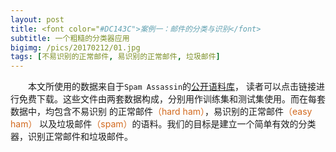 ```yaml
---
layout: post
title: <font color="#DC143C">案例一：邮件的分类与识别</font>
subtitle: 一个粗糙的分类器应用
bigimg: /pics/20170212/01.jpg
tags: [不易识别的正常邮件, 易识别的正常邮件, 垃圾邮件]
---
```


&emsp;&emsp;本文所使用的数据来自于`Spam Assassin`的[公开语料库](http://spamassassin.apache.org/publiccorpus/)，
读者可以点击链接进行免费下载。这些文件由两套数据构成，分别用作训练集和测试集使用。而在每套数据中，均包含不易识别
的正常邮件<font color="#D2691E">（hard ham）</font>，易识别的正常邮件<font color="#D2691E">（easy ham）</font>
以及垃圾邮件<font color="#D2691E">（spam）</font>的语料。我们的目标是建立一个简单有效的分类器，识别正常邮件和垃圾邮件。
